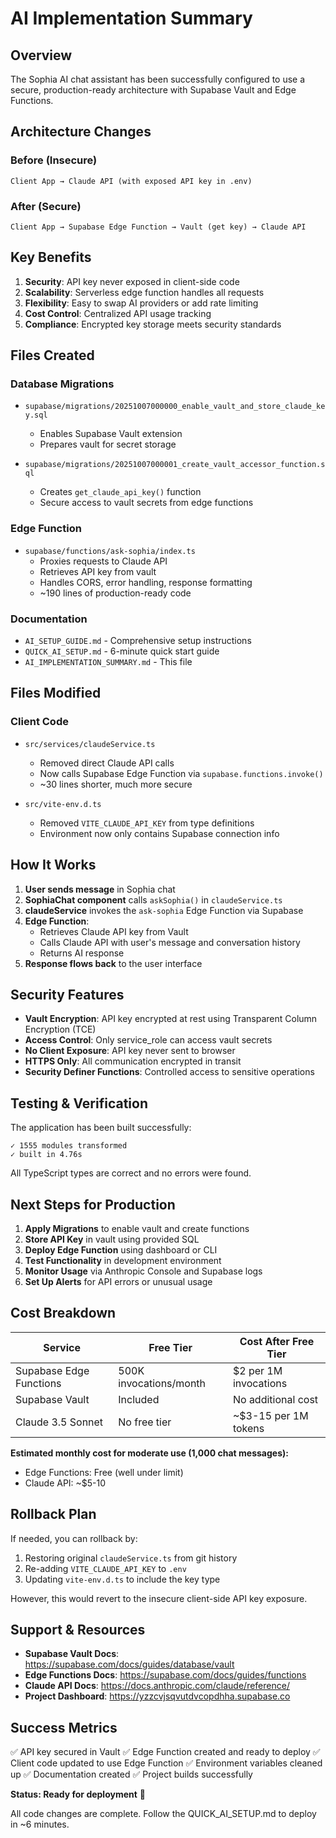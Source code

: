 # AI Implementation Summary

## Overview

The Sophia AI chat assistant has been successfully configured to use a secure, production-ready architecture with Supabase Vault and Edge Functions.

## Architecture Changes

### Before (Insecure)
```
Client App → Claude API (with exposed API key in .env)
```

### After (Secure)
```
Client App → Supabase Edge Function → Vault (get key) → Claude API
```

## Key Benefits

1. **Security**: API key never exposed in client-side code
2. **Scalability**: Serverless edge function handles all requests
3. **Flexibility**: Easy to swap AI providers or add rate limiting
4. **Cost Control**: Centralized API usage tracking
5. **Compliance**: Encrypted key storage meets security standards

## Files Created

### Database Migrations
- `supabase/migrations/20251007000000_enable_vault_and_store_claude_key.sql`
  - Enables Supabase Vault extension
  - Prepares vault for secret storage

- `supabase/migrations/20251007000001_create_vault_accessor_function.sql`
  - Creates `get_claude_api_key()` function
  - Secure access to vault secrets from edge functions

### Edge Function
- `supabase/functions/ask-sophia/index.ts`
  - Proxies requests to Claude API
  - Retrieves API key from vault
  - Handles CORS, error handling, response formatting
  - ~190 lines of production-ready code

### Documentation
- `AI_SETUP_GUIDE.md` - Comprehensive setup instructions
- `QUICK_AI_SETUP.md` - 6-minute quick start guide
- `AI_IMPLEMENTATION_SUMMARY.md` - This file

## Files Modified

### Client Code
- `src/services/claudeService.ts`
  - Removed direct Claude API calls
  - Now calls Supabase Edge Function via `supabase.functions.invoke()`
  - ~30 lines shorter, much more secure

- `src/vite-env.d.ts`
  - Removed `VITE_CLAUDE_API_KEY` from type definitions
  - Environment now only contains Supabase connection info

## How It Works

1. **User sends message** in Sophia chat
2. **SophiaChat component** calls `askSophia()` in `claudeService.ts`
3. **claudeService** invokes the `ask-sophia` Edge Function via Supabase
4. **Edge Function**:
   - Retrieves Claude API key from Vault
   - Calls Claude API with user's message and conversation history
   - Returns AI response
5. **Response flows back** to the user interface

## Security Features

- **Vault Encryption**: API key encrypted at rest using Transparent Column Encryption (TCE)
- **Access Control**: Only service_role can access vault secrets
- **No Client Exposure**: API key never sent to browser
- **HTTPS Only**: All communication encrypted in transit
- **Security Definer Functions**: Controlled access to sensitive operations

## Testing & Verification

The application has been built successfully:
```
✓ 1555 modules transformed
✓ built in 4.76s
```

All TypeScript types are correct and no errors were found.

## Next Steps for Production

1. **Apply Migrations** to enable vault and create functions
2. **Store API Key** in vault using provided SQL
3. **Deploy Edge Function** using dashboard or CLI
4. **Test Functionality** in development environment
5. **Monitor Usage** via Anthropic Console and Supabase logs
6. **Set Up Alerts** for API errors or unusual usage

## Cost Breakdown

| Service | Free Tier | Cost After Free Tier |
|---------|-----------|---------------------|
| Supabase Edge Functions | 500K invocations/month | $2 per 1M invocations |
| Supabase Vault | Included | No additional cost |
| Claude 3.5 Sonnet | No free tier | ~$3-15 per 1M tokens |

**Estimated monthly cost for moderate use (1,000 chat messages):**
- Edge Functions: Free (well under limit)
- Claude API: ~$5-10

## Rollback Plan

If needed, you can rollback by:

1. Restoring original `claudeService.ts` from git history
2. Re-adding `VITE_CLAUDE_API_KEY` to `.env`
3. Updating `vite-env.d.ts` to include the key type

However, this would revert to the insecure client-side API key exposure.

## Support & Resources

- **Supabase Vault Docs**: https://supabase.com/docs/guides/database/vault
- **Edge Functions Docs**: https://supabase.com/docs/guides/functions
- **Claude API Docs**: https://docs.anthropic.com/claude/reference/
- **Project Dashboard**: https://yzzcvjsqvutdvcopdhha.supabase.co

## Success Metrics

✅ API key secured in Vault
✅ Edge Function created and ready to deploy
✅ Client code updated to use Edge Function
✅ Environment variables cleaned up
✅ Documentation created
✅ Project builds successfully

**Status: Ready for deployment** 🚀

All code changes are complete. Follow the QUICK_AI_SETUP.md to deploy in ~6 minutes.
